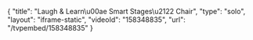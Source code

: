 {
    "title": "Laugh & Learn\u00ae Smart Stages\u2122 Chair",
    "type": "solo",
    "layout": "iframe-static",
    "videoId": "158348835",
    "url": "\/tvpembed\/158348835"
}